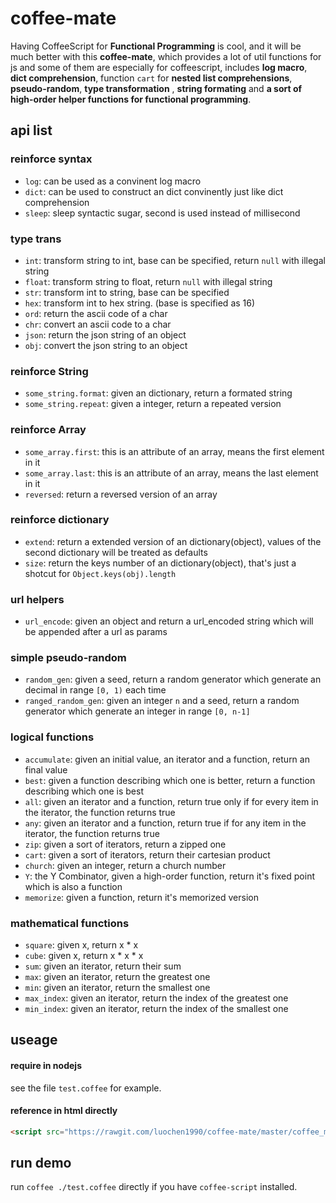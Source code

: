 coffee-mate
===========

Having CoffeeScript for **Functional Programming** is cool, and it will be much better with this **coffee-mate**, which provides a lot of util functions for js and some of them are especially for coffeescript, includes **log macro**, **dict comprehension**, function `cart` for **nested list comprehensions**, **pseudo-random**, **type transformation** , **string formating** and **a sort of high-order helper functions for functional programming**.

api list
--------

### reinforce syntax

- `log`: can be used as a convinent log macro
- `dict`: can be used to construct an dict convinently just like dict comprehension
- `sleep`: sleep syntactic sugar, second is used instead of millisecond

### type trans

- `int`: transform string to int, base can be specified, return `null` with illegal string
- `float`: transform string to float, return `null` with illegal string
- `str`: transform int to string, base can be specified
- `hex`: transform int to hex string. (base is specified as 16)
- `ord`: return the ascii code of a char
- `chr`: convert an ascii code to a char
- `json`: return the json string of an object
- `obj`: convert the json string to an object

### reinforce String

- `some_string.format`: given an dictionary, return a formated string
- `some_string.repeat`: given a integer, return a repeated version

### reinforce Array

- `some_array.first`: this is an attribute of an array, means the first element in it
- `some_array.last`: this is an attribute of an array, means the last element in it
- `reversed`: return a reversed version of an array

### reinforce dictionary

- `extend`: return a extended version of an dictionary(object), values of the second dictionary will be treated as defaults
- `size`: return the keys number of an dictionary(object), that's just a shotcut for `Object.keys(obj).length`

### url helpers

- `url_encode`: given an object and return a url_encoded string which will be appended after a url as params

### simple pseudo-random

- `random_gen`: given a seed, return a random generator which generate an decimal in range `[0, 1)` each time
- `ranged_random_gen`: given an integer `n` and a seed, return a random generator which generate an integer in range `[0, n-1]`

### logical functions

- `accumulate`: given an initial value, an iterator and a function, return an final value
- `best`: given a function describing which one is better, return a function describing which one is best
- `all`: given an iterator and a function, return true only if for every item in the iterator, the function returns true
- `any`: given an iterator and a function, return true if for any item in the iterator, the function returns true
- `zip`: given a sort of iterators, return a zipped one
- `cart`: given a sort of iterators, return their cartesian product
- `church`: given an integer, return a church number
- `Y`: the Y Combinator, given a high-order function, return it's fixed point which is also a function
- `memorize`: given a function, return it's memorized version

### mathematical functions

- `square`: given x, return x * x
- `cube`: given x, return x * x * x
- `sum`: given an iterator, return their sum
- `max`: given an iterator, return the greatest one
- `min`: given an iterator, return the smallest one
- `max_index`: given an iterator, return the index of the greatest one
- `min_index`: given an iterator, return the index of the smallest one

useage
------

#### require in nodejs

see the file `test.coffee` for example.

#### reference in html directly

```html
<script src="https://rawgit.com/luochen1990/coffee-mate/master/coffee_mate.js" type="text/javascript"></script>
```

run demo
--------

run `coffee ./test.coffee` directly if you have `coffee-script` installed.

